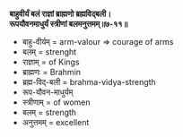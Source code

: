 **बाहुवीर्यं बलं राज्ञां ब्राह्मणो ब्रह्मविद्बली।**  
**रूपयौवनमाधुर्यं स्त्रीणां बलमनुत्तमम्॥७-११॥**

*   बाहु-वीर्यम् = arm-valour => courage of arms
*   बलम् = strenght
*   राज्ञाम् = of Kings
*   ब्राह्मणः = Brahmin
*   ब्रह्म-विद्-बली = brahma-vidya-strength
*   रूप-यौवन-माधुर्यम् 
*   स्त्रीणाम् = of women
*   बलम् = strength
*   अनुत्तमम् = excellent